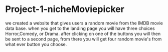 # Project-1-nicheMoviepicker
we created a website that gives users a random movie from the IMDB movie data base.
when you get to the landing page you will have three choices Horror,Comedy, or Drama.
after clicking on one of the buttons you will then be sent to a second page, from there
you will get four random movie's from what ever button you choose.